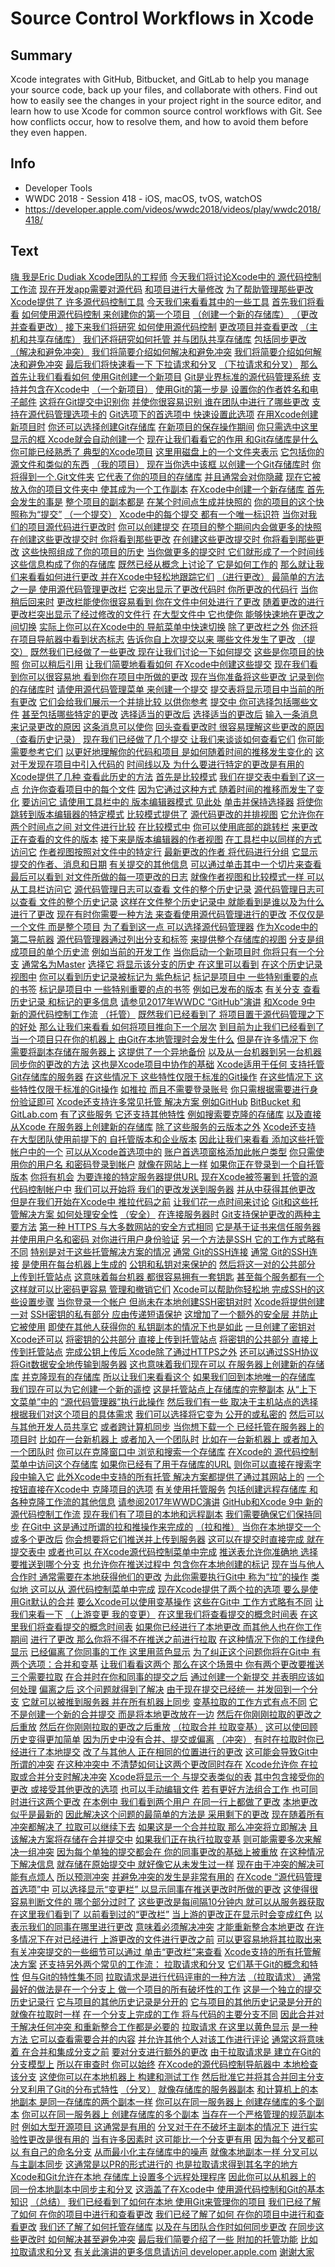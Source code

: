 # Source Control Workflows in Xcode

## Summary
Xcode integrates with GitHub, Bitbucket, and GitLab to help you manage your source code, back up your files, and collaborate with others. Find out how to easily see the changes in your project right in the source editor, and learn how to use Xcode for common source control workflows with Git. See how conflicts occur, how to resolve them, and how to avoid them before they even happen.

## Info
* Developer Tools
* WWDC 2018 - Session 418 - iOS, macOS, tvOS, watchOS
* https://developer.apple.com/videos/wwdc2018/videos/play/wwdc2018/418/

## Text
 [嗨 我是Eric Dudiak
Xcode团队的工程师](https://developer.apple.com/videos/wwdc2018/videos/play/wwdc2018/418/?time=17) [今天我们将讨论Xcode中的
源代码控制工作流](https://developer.apple.com/videos/wwdc2018/videos/play/wwdc2018/418/?time=21) [现在开发app需要对源代码](https://developer.apple.com/videos/wwdc2018/videos/play/wwdc2018/418/?time=25) [和项目进行大量修改](https://developer.apple.com/videos/wwdc2018/videos/play/wwdc2018/418/?time=28) [为了帮助管理那些更改](https://developer.apple.com/videos/wwdc2018/videos/play/wwdc2018/418/?time=30) [Xcode提供了
许多源代码控制工具](https://developer.apple.com/videos/wwdc2018/videos/play/wwdc2018/418/?time=31) [今天我们来看看其中的一些工具](https://developer.apple.com/videos/wwdc2018/videos/play/wwdc2018/418/?time=36) [首先我们将看看](https://developer.apple.com/videos/wwdc2018/videos/play/wwdc2018/418/?time=38) [如何使用源代码控制
来创建你的第一个项目](https://developer.apple.com/videos/wwdc2018/videos/play/wwdc2018/418/?time=40) [（创建一个新的存储库）](https://developer.apple.com/videos/wwdc2018/videos/play/wwdc2018/418/?time=43) [（更改并查看更改）](https://developer.apple.com/videos/wwdc2018/videos/play/wwdc2018/418/?time=44) [接下来我们将研究
如何使用源代码控制](https://developer.apple.com/videos/wwdc2018/videos/play/wwdc2018/418/?time=45) [更改项目并查看更改](https://developer.apple.com/videos/wwdc2018/videos/play/wwdc2018/418/?time=48) [（主机和共享存储库）](https://developer.apple.com/videos/wwdc2018/videos/play/wwdc2018/418/?time=50) [我们还将研究如何托管
并与团队共享存储库](https://developer.apple.com/videos/wwdc2018/videos/play/wwdc2018/418/?time=51) [包括同步更改](https://developer.apple.com/videos/wwdc2018/videos/play/wwdc2018/418/?time=54) [（解决和避免冲突）](https://developer.apple.com/videos/wwdc2018/videos/play/wwdc2018/418/?time=58) [我们将简要介绍如何解决和避免冲突](https://developer.apple.com/videos/wwdc2018/videos/play/wwdc2018/418/?time=59) [我们将简要介绍如何解决和避免冲突](https://developer.apple.com/videos/wwdc2018/videos/play/wwdc2018/418/?time=59) [最后我们将快速看一下
下拉请求和分叉](https://developer.apple.com/videos/wwdc2018/videos/play/wwdc2018/418/?time=63) [（下拉请求和分叉）](https://developer.apple.com/videos/wwdc2018/videos/play/wwdc2018/418/?time=66) [那么首先让我们看看如何
使用Git创建一个新项目](https://developer.apple.com/videos/wwdc2018/videos/play/wwdc2018/418/?time=69) [Git是业界标准的源代码管理系统](https://developer.apple.com/videos/wwdc2018/videos/play/wwdc2018/418/?time=72) [支持并包含在Xcode中](https://developer.apple.com/videos/wwdc2018/videos/play/wwdc2018/418/?time=74) [（一个新项目）](https://developer.apple.com/videos/wwdc2018/videos/play/wwdc2018/418/?time=76) [使用Git的第一步是
设置你的作者姓名和电子邮件](https://developer.apple.com/videos/wwdc2018/videos/play/wwdc2018/418/?time=79) [这将在Git提交中识别你](https://developer.apple.com/videos/wwdc2018/videos/play/wwdc2018/418/?time=83) [并使你很容易识别
谁在团队中进行了哪些更改](https://developer.apple.com/videos/wwdc2018/videos/play/wwdc2018/418/?time=85) [支持在源代码管理选项卡的](https://developer.apple.com/videos/wwdc2018/videos/play/wwdc2018/418/?time=90) [Git选项下的首选项中
快速设置此选项](https://developer.apple.com/videos/wwdc2018/videos/play/wwdc2018/418/?time=94) [在用Xcode创建新项目时](https://developer.apple.com/videos/wwdc2018/videos/play/wwdc2018/418/?time=101) [你还可以选择创建Git存储库](https://developer.apple.com/videos/wwdc2018/videos/play/wwdc2018/418/?time=103) [在新项目的保存操作期间](https://developer.apple.com/videos/wwdc2018/videos/play/wwdc2018/418/?time=107) [你只需选中这里显示的框
Xcode就会自动创建一个](https://developer.apple.com/videos/wwdc2018/videos/play/wwdc2018/418/?time=110) [现在让我们看看它的作用
和Git存储库是什么](https://developer.apple.com/videos/wwdc2018/videos/play/wwdc2018/418/?time=115) [你可能已经熟悉了
典型的Xcode项目](https://developer.apple.com/videos/wwdc2018/videos/play/wwdc2018/418/?time=120) [这里用磁盘上的一个文件夹表示](https://developer.apple.com/videos/wwdc2018/videos/play/wwdc2018/418/?time=123) [它包括你的源文件和类似的东西](https://developer.apple.com/videos/wwdc2018/videos/play/wwdc2018/418/?time=126) [（我的项目）](https://developer.apple.com/videos/wwdc2018/videos/play/wwdc2018/418/?time=129) [现在当你选中该框
以创建一个Git存储库时](https://developer.apple.com/videos/wwdc2018/videos/play/wwdc2018/418/?time=130) [你将得到一个.Git文件夹](https://developer.apple.com/videos/wwdc2018/videos/play/wwdc2018/418/?time=134) [它代表了你的项目的存储库](https://developer.apple.com/videos/wwdc2018/videos/play/wwdc2018/418/?time=137) [并且通常会对你隐藏](https://developer.apple.com/videos/wwdc2018/videos/play/wwdc2018/418/?time=139) [现在它被放入你的项目文件夹中
使其成为一个工作副本](https://developer.apple.com/videos/wwdc2018/videos/play/wwdc2018/418/?time=143) [在Xcode中创建一个新存储库
首先会发生的事是](https://developer.apple.com/videos/wwdc2018/videos/play/wwdc2018/418/?time=150) [整个项目的副本都是](https://developer.apple.com/videos/wwdc2018/videos/play/wwdc2018/418/?time=154) [在某个时间点生成并快照的](https://developer.apple.com/videos/wwdc2018/videos/play/wwdc2018/418/?time=156) [你的项目的这个快照称为“提交”](https://developer.apple.com/videos/wwdc2018/videos/play/wwdc2018/418/?time=160) [（一个提交）](https://developer.apple.com/videos/wwdc2018/videos/play/wwdc2018/418/?time=164) [Xcode中的每个提交
都有一个唯一标识符](https://developer.apple.com/videos/wwdc2018/videos/play/wwdc2018/418/?time=167) [当你对我们的项目源代码进行更改时](https://developer.apple.com/videos/wwdc2018/videos/play/wwdc2018/418/?time=171) [你可以创建提交](https://developer.apple.com/videos/wwdc2018/videos/play/wwdc2018/418/?time=173) [在项目的整个期间内会做更多的快照](https://developer.apple.com/videos/wwdc2018/videos/play/wwdc2018/418/?time=174) [在创建这些更改提交时
你将看到那些更改](https://developer.apple.com/videos/wwdc2018/videos/play/wwdc2018/418/?time=178) [在创建这些更改提交时
你将看到那些更改](https://developer.apple.com/videos/wwdc2018/videos/play/wwdc2018/418/?time=178) [这些快照组成了你的项目的历史](https://developer.apple.com/videos/wwdc2018/videos/play/wwdc2018/418/?time=184) [当你做更多的提交时
它们就形成了一个时间线](https://developer.apple.com/videos/wwdc2018/videos/play/wwdc2018/418/?time=188) [这些信息构成了你的存储库](https://developer.apple.com/videos/wwdc2018/videos/play/wwdc2018/418/?time=194) [既然已经从概念上讨论了
它是如何工作的](https://developer.apple.com/videos/wwdc2018/videos/play/wwdc2018/418/?time=199) [那么就让我们来看看如何进行更改
并在Xcode中轻松地跟踪它们](https://developer.apple.com/videos/wwdc2018/videos/play/wwdc2018/418/?time=202) [（进行更改）](https://developer.apple.com/videos/wwdc2018/videos/play/wwdc2018/418/?time=207) [最简单的方法之一是
使用源代码管理更改栏](https://developer.apple.com/videos/wwdc2018/videos/play/wwdc2018/418/?time=209) [它突出显示了更改代码时
你所更改的代码行](https://developer.apple.com/videos/wwdc2018/videos/play/wwdc2018/418/?time=213) [当你稍后回来时](https://developer.apple.com/videos/wwdc2018/videos/play/wwdc2018/418/?time=218) [更改栏能使你很容易看到
你在文件中何处进行了更改](https://developer.apple.com/videos/wwdc2018/videos/play/wwdc2018/418/?time=220) [随着更改的进行
更改栏突出显示了经过修改的文件行](https://developer.apple.com/videos/wwdc2018/videos/play/wwdc2018/418/?time=224) [在大型文件中 它也使你
能够快速地在更改之间切换](https://developer.apple.com/videos/wwdc2018/videos/play/wwdc2018/418/?time=231) [实际上你可以在Xcode中的
导航菜单中快速切换](https://developer.apple.com/videos/wwdc2018/videos/play/wwdc2018/418/?time=235) [除了更改栏之外](https://developer.apple.com/videos/wwdc2018/videos/play/wwdc2018/418/?time=241) [你还将在项目导航器中看到状态标志](https://developer.apple.com/videos/wwdc2018/videos/play/wwdc2018/418/?time=243) [告诉你自上次提交以来
哪些文件发生了更改](https://developer.apple.com/videos/wwdc2018/videos/play/wwdc2018/418/?time=246) [（提交）](https://developer.apple.com/videos/wwdc2018/videos/play/wwdc2018/418/?time=250) [既然我们已经做了一些更改
现在让我们讨论一下如何提交](https://developer.apple.com/videos/wwdc2018/videos/play/wwdc2018/418/?time=252) [这些是你项目的快照](https://developer.apple.com/videos/wwdc2018/videos/play/wwdc2018/418/?time=255) [你可以稍后引用](https://developer.apple.com/videos/wwdc2018/videos/play/wwdc2018/418/?time=257) [让我们简要地看看如何
在Xcode中创建这些提交](https://developer.apple.com/videos/wwdc2018/videos/play/wwdc2018/418/?time=261) [现在我们看到你可以很容易地
看到你在项目中所做的更改](https://developer.apple.com/videos/wwdc2018/videos/play/wwdc2018/418/?time=267) [现在当你准备将这些更改
记录到你的存储库时](https://developer.apple.com/videos/wwdc2018/videos/play/wwdc2018/418/?time=271) [请使用源代码管理菜单
来创建一个提交](https://developer.apple.com/videos/wwdc2018/videos/play/wwdc2018/418/?time=275) [提交表将显示项目中当前的所有更改](https://developer.apple.com/videos/wwdc2018/videos/play/wwdc2018/418/?time=284) [它们会给我们展示一个并排比较
以供你参考](https://developer.apple.com/videos/wwdc2018/videos/play/wwdc2018/418/?time=288) [提交中
你可选择包括哪些文件](https://developer.apple.com/videos/wwdc2018/videos/play/wwdc2018/418/?time=291) [甚至包括哪些特定的更改](https://developer.apple.com/videos/wwdc2018/videos/play/wwdc2018/418/?time=293) [选择适当的更改后](https://developer.apple.com/videos/wwdc2018/videos/play/wwdc2018/418/?time=298) [选择适当的更改后](https://developer.apple.com/videos/wwdc2018/videos/play/wwdc2018/418/?time=298) [输入一条消息来记录更改的原因](https://developer.apple.com/videos/wwdc2018/videos/play/wwdc2018/418/?time=301) [这条消息可以使你](https://developer.apple.com/videos/wwdc2018/videos/play/wwdc2018/418/?time=304) [回头查看更改时
很容易理解这些更改的原因](https://developer.apple.com/videos/wwdc2018/videos/play/wwdc2018/418/?time=308) [（查看历史记录）](https://developer.apple.com/videos/wwdc2018/videos/play/wwdc2018/418/?time=310) [现在我们已经做了几个提交
让我们来谈谈如何查看它们](https://developer.apple.com/videos/wwdc2018/videos/play/wwdc2018/418/?time=312) [你可能需要参考它们](https://developer.apple.com/videos/wwdc2018/videos/play/wwdc2018/418/?time=316) [以更好地理解你的代码和项目
是如何随着时间的推移发生变化的](https://developer.apple.com/videos/wwdc2018/videos/play/wwdc2018/418/?time=318) [这对于发现在项目中引入代码的](https://developer.apple.com/videos/wwdc2018/videos/play/wwdc2018/418/?time=323) [时间线以及
为什么要进行特定的更改是有用的](https://developer.apple.com/videos/wwdc2018/videos/play/wwdc2018/418/?time=325) [Xcode提供了几种
查看此历史的方法](https://developer.apple.com/videos/wwdc2018/videos/play/wwdc2018/418/?time=330) [首先是比较模式](https://developer.apple.com/videos/wwdc2018/videos/play/wwdc2018/418/?time=335) [我们在提交表中看到了这一点](https://developer.apple.com/videos/wwdc2018/videos/play/wwdc2018/418/?time=336) [允许你查看项目中的每个文件](https://developer.apple.com/videos/wwdc2018/videos/play/wwdc2018/418/?time=339) [因为它通过这种方式
随着时间的推移而发生了变化](https://developer.apple.com/videos/wwdc2018/videos/play/wwdc2018/418/?time=342) [要访问它 请使用工具栏中的
版本编辑器模式 见此处](https://developer.apple.com/videos/wwdc2018/videos/play/wwdc2018/418/?time=345) [单击并保持选择器](https://developer.apple.com/videos/wwdc2018/videos/play/wwdc2018/418/?time=352) [将使你跳转到版本编辑器的特定模式](https://developer.apple.com/videos/wwdc2018/videos/play/wwdc2018/418/?time=354) [比较模式提供了](https://developer.apple.com/videos/wwdc2018/videos/play/wwdc2018/418/?time=361) [源代码更改的并排视图](https://developer.apple.com/videos/wwdc2018/videos/play/wwdc2018/418/?time=364) [它允许你在两个时间点之间
对文件进行比较](https://developer.apple.com/videos/wwdc2018/videos/play/wwdc2018/418/?time=366) [在比较模式中](https://developer.apple.com/videos/wwdc2018/videos/play/wwdc2018/418/?time=370) [你可以使用底部的跳转栏](https://developer.apple.com/videos/wwdc2018/videos/play/wwdc2018/418/?time=372) [来更改正在查看的文件的版本](https://developer.apple.com/videos/wwdc2018/videos/play/wwdc2018/418/?time=375) [接下来是版本编辑器的作者视图](https://developer.apple.com/videos/wwdc2018/videos/play/wwdc2018/418/?time=379) [在工具栏中以同样的方式访问它](https://developer.apple.com/videos/wwdc2018/videos/play/wwdc2018/418/?time=383) [作者视图按照对文件中的特定行](https://developer.apple.com/videos/wwdc2018/videos/play/wwdc2018/418/?time=389) [最新更改的作者
将代码进行分组](https://developer.apple.com/videos/wwdc2018/videos/play/wwdc2018/418/?time=394) [它显示提交的作者、消息和日期](https://developer.apple.com/videos/wwdc2018/videos/play/wwdc2018/418/?time=397) [有关提交的其他信息](https://developer.apple.com/videos/wwdc2018/videos/play/wwdc2018/418/?time=402) [可以通过单击其中一个切片来查看](https://developer.apple.com/videos/wwdc2018/videos/play/wwdc2018/418/?time=404) [最后可以看到
对文件所做的每一项更改的日志](https://developer.apple.com/videos/wwdc2018/videos/play/wwdc2018/418/?time=408) [就像作者视图和比较模式一样
可以从工具栏访问它](https://developer.apple.com/videos/wwdc2018/videos/play/wwdc2018/418/?time=412) [源代码管理日志可以查看
文件的整个历史记录](https://developer.apple.com/videos/wwdc2018/videos/play/wwdc2018/418/?time=419) [源代码管理日志可以查看
文件的整个历史记录](https://developer.apple.com/videos/wwdc2018/videos/play/wwdc2018/418/?time=419) [这样在文件整个历史记录中
就能看到是谁以及为什么进行了更改](https://developer.apple.com/videos/wwdc2018/videos/play/wwdc2018/418/?time=423) [现在有时你需要一种方法
来查看使用源代码管理进行的更改](https://developer.apple.com/videos/wwdc2018/videos/play/wwdc2018/418/?time=429) [不仅仅是一个文件 而是整个项目](https://developer.apple.com/videos/wwdc2018/videos/play/wwdc2018/418/?time=433) [为了看到这一点
可以选择源代码管理器](https://developer.apple.com/videos/wwdc2018/videos/play/wwdc2018/418/?time=437) [作为Xcode中的第二导航器](https://developer.apple.com/videos/wwdc2018/videos/play/wwdc2018/418/?time=441) [源代码管理器通过列出分支和标签](https://developer.apple.com/videos/wwdc2018/videos/play/wwdc2018/418/?time=447) [来提供整个存储库的视图](https://developer.apple.com/videos/wwdc2018/videos/play/wwdc2018/418/?time=451) [分支是组成项目的单个历史流](https://developer.apple.com/videos/wwdc2018/videos/play/wwdc2018/418/?time=454) [例如当前的开发工作](https://developer.apple.com/videos/wwdc2018/videos/play/wwdc2018/418/?time=456) [当你启动一个新项目时
你将只有一个分支](https://developer.apple.com/videos/wwdc2018/videos/play/wwdc2018/418/?time=460) [通常名为Master](https://developer.apple.com/videos/wwdc2018/videos/play/wwdc2018/418/?time=463) [选择它 将显示该分支的历史
在这里可以看到](https://developer.apple.com/videos/wwdc2018/videos/play/wwdc2018/418/?time=466) [在这个历史记录视图中](https://developer.apple.com/videos/wwdc2018/videos/play/wwdc2018/418/?time=471) [你可以看到历史记录被标记为
紫色标记](https://developer.apple.com/videos/wwdc2018/videos/play/wwdc2018/418/?time=473) [标记是项目中
一些特别重要的点的书签](https://developer.apple.com/videos/wwdc2018/videos/play/wwdc2018/418/?time=477) [标记是项目中
一些特别重要的点的书签](https://developer.apple.com/videos/wwdc2018/videos/play/wwdc2018/418/?time=477) [例如已发布的版本](https://developer.apple.com/videos/wwdc2018/videos/play/wwdc2018/418/?time=480) [有关分支 查看历史记录
和标记的更多信息](https://developer.apple.com/videos/wwdc2018/videos/play/wwdc2018/418/?time=484) [请参见2017年WWDC
“GitHub”演讲](https://developer.apple.com/videos/wwdc2018/videos/play/wwdc2018/418/?time=489) [和Xcode 9中
新的源代码控制工作流](https://developer.apple.com/videos/wwdc2018/videos/play/wwdc2018/418/?time=493) [（托管）](https://developer.apple.com/videos/wwdc2018/videos/play/wwdc2018/418/?time=501) [既然我们已经看到了
将项目置于源代码管理之下的好处](https://developer.apple.com/videos/wwdc2018/videos/play/wwdc2018/418/?time=502) [那么让我们来看看
如何将项目推向下一个层次](https://developer.apple.com/videos/wwdc2018/videos/play/wwdc2018/418/?time=505) [到目前为止我们已经看到了](https://developer.apple.com/videos/wwdc2018/videos/play/wwdc2018/418/?time=509) [当一个项目只在你的机器上
由Git在本地管理时会发生什么](https://developer.apple.com/videos/wwdc2018/videos/play/wwdc2018/418/?time=511) [但是在许多情况下
你需要将副本存储在服务器上](https://developer.apple.com/videos/wwdc2018/videos/play/wwdc2018/418/?time=515) [这提供了一个异地备份](https://developer.apple.com/videos/wwdc2018/videos/play/wwdc2018/418/?time=519) [以及从一台机器到另一台机器
同步你的更改的方法](https://developer.apple.com/videos/wwdc2018/videos/play/wwdc2018/418/?time=521) [这也是Xcode项目中协作的基础](https://developer.apple.com/videos/wwdc2018/videos/play/wwdc2018/418/?time=526) [Xcode适用于任何
支持托管Git存储库的服务器](https://developer.apple.com/videos/wwdc2018/videos/play/wwdc2018/418/?time=534) [在这些情况下
这些特性仅限于标准的Git操作](https://developer.apple.com/videos/wwdc2018/videos/play/wwdc2018/418/?time=538) [在这些情况下
这些特性仅限于标准的Git操作](https://developer.apple.com/videos/wwdc2018/videos/play/wwdc2018/418/?time=538) [如推拉
而且不需要登录账号](https://developer.apple.com/videos/wwdc2018/videos/play/wwdc2018/418/?time=542) [你只需根据需要进行身份验证即可](https://developer.apple.com/videos/wwdc2018/videos/play/wwdc2018/418/?time=547) [Xcode还支持许多常见托管
解决方案 例如GitHub](https://developer.apple.com/videos/wwdc2018/videos/play/wwdc2018/418/?time=551) [BitBucket
和GitLab.com](https://developer.apple.com/videos/wwdc2018/videos/play/wwdc2018/418/?time=556) [有了这些服务
它还支持其他特性](https://developer.apple.com/videos/wwdc2018/videos/play/wwdc2018/418/?time=559) [例如搜索要克隆的存储库](https://developer.apple.com/videos/wwdc2018/videos/play/wwdc2018/418/?time=563) [以及直接从Xcode
在服务器上创建新的存储库](https://developer.apple.com/videos/wwdc2018/videos/play/wwdc2018/418/?time=565) [除了这些服务的云版本之外](https://developer.apple.com/videos/wwdc2018/videos/play/wwdc2018/418/?time=570) [Xcode还支持](https://developer.apple.com/videos/wwdc2018/videos/play/wwdc2018/418/?time=573) [在大型团队使用前提下的
自托管版本和企业版本](https://developer.apple.com/videos/wwdc2018/videos/play/wwdc2018/418/?time=575) [因此让我们来看看
添加这些托管帐户中的一个](https://developer.apple.com/videos/wwdc2018/videos/play/wwdc2018/418/?time=582) [可以从Xcode首选项中的](https://developer.apple.com/videos/wwdc2018/videos/play/wwdc2018/418/?time=586) [账户首选项窗格添加此帐户类型](https://developer.apple.com/videos/wwdc2018/videos/play/wwdc2018/418/?time=587) [你只需使用你的用户名
和密码登录到帐户](https://developer.apple.com/videos/wwdc2018/videos/play/wwdc2018/418/?time=594) [就像在网站上一样](https://developer.apple.com/videos/wwdc2018/videos/play/wwdc2018/418/?time=598) [如果你正在登录到一个自托管版本](https://developer.apple.com/videos/wwdc2018/videos/play/wwdc2018/418/?time=600) [你将有机会](https://developer.apple.com/videos/wwdc2018/videos/play/wwdc2018/418/?time=603) [为要连接的特定服务器提供URL](https://developer.apple.com/videos/wwdc2018/videos/play/wwdc2018/418/?time=606) [现在Xcode被签署到
托管的源代码控制帐户中](https://developer.apple.com/videos/wwdc2018/videos/play/wwdc2018/418/?time=609) [我们可以开始将
我们的更改发送到服务器](https://developer.apple.com/videos/wwdc2018/videos/play/wwdc2018/418/?time=613) [并从中获得其他更改](https://developer.apple.com/videos/wwdc2018/videos/play/wwdc2018/418/?time=616) [但是在我们开始在Xcode中
推拉代码之前](https://developer.apple.com/videos/wwdc2018/videos/play/wwdc2018/418/?time=619) [让我们花一点时间来讨论](https://developer.apple.com/videos/wwdc2018/videos/play/wwdc2018/418/?time=622) [Git和这些托管解决方案
如何处理安全性](https://developer.apple.com/videos/wwdc2018/videos/play/wwdc2018/418/?time=624) [（安全）](https://developer.apple.com/videos/wwdc2018/videos/play/wwdc2018/418/?time=628) [在连接服务器时](https://developer.apple.com/videos/wwdc2018/videos/play/wwdc2018/418/?time=632) [Git支持保护更改的两种主要方法](https://developer.apple.com/videos/wwdc2018/videos/play/wwdc2018/418/?time=634) [第一种 HTTPS
与大多数网站的安全方式相同](https://developer.apple.com/videos/wwdc2018/videos/play/wwdc2018/418/?time=636) [它是基于证书来信任服务器](https://developer.apple.com/videos/wwdc2018/videos/play/wwdc2018/418/?time=643) [并使用用户名和密码
对你进行用户身份验证](https://developer.apple.com/videos/wwdc2018/videos/play/wwdc2018/418/?time=645) [另一个方法是SSH
它的工作方式略有不同](https://developer.apple.com/videos/wwdc2018/videos/play/wwdc2018/418/?time=650) [特别是对于这些托管解决方案的情况](https://developer.apple.com/videos/wwdc2018/videos/play/wwdc2018/418/?time=654) [通常 Git的SSH连接](https://developer.apple.com/videos/wwdc2018/videos/play/wwdc2018/418/?time=658) [通常 Git的SSH连接](https://developer.apple.com/videos/wwdc2018/videos/play/wwdc2018/418/?time=658) [是使用在每台机器上生成的](https://developer.apple.com/videos/wwdc2018/videos/play/wwdc2018/418/?time=662) [公钥和私钥对来保护的](https://developer.apple.com/videos/wwdc2018/videos/play/wwdc2018/418/?time=665) [然后将这一对的公共部分
上传到托管站点](https://developer.apple.com/videos/wwdc2018/videos/play/wwdc2018/418/?time=668) [这意味着每台机器
都很容易拥有一套钥匙](https://developer.apple.com/videos/wwdc2018/videos/play/wwdc2018/418/?time=673) [甚至每个服务都有一个](https://developer.apple.com/videos/wwdc2018/videos/play/wwdc2018/418/?time=676) [这样就可以比密码更容易
管理和撤销它们](https://developer.apple.com/videos/wwdc2018/videos/play/wwdc2018/418/?time=679) [Xcode可以帮助你轻松地
完成SSH的这些设置步骤](https://developer.apple.com/videos/wwdc2018/videos/play/wwdc2018/418/?time=685) [当你登录一个帐户
但尚未在本地创建SSH密钥对时](https://developer.apple.com/videos/wwdc2018/videos/play/wwdc2018/418/?time=690) [Xcode将提供创建一对](https://developer.apple.com/videos/wwdc2018/videos/play/wwdc2018/418/?time=694) [SSH密钥的私有部分
应由传递短语保护](https://developer.apple.com/videos/wwdc2018/videos/play/wwdc2018/418/?time=698) [这增加了一个额外的安全层
并防止它被使用](https://developer.apple.com/videos/wwdc2018/videos/play/wwdc2018/418/?time=703) [即使在其他人获得你的
私钥副本的情况下也是如此](https://developer.apple.com/videos/wwdc2018/videos/play/wwdc2018/418/?time=708) [一旦创建了密钥对
Xcode还可以](https://developer.apple.com/videos/wwdc2018/videos/play/wwdc2018/418/?time=714) [将密钥的公共部分
直接上传到托管站点](https://developer.apple.com/videos/wwdc2018/videos/play/wwdc2018/418/?time=718) [将密钥的公共部分
直接上传到托管站点](https://developer.apple.com/videos/wwdc2018/videos/play/wwdc2018/418/?time=718) [完成公钥上传后
Xcode除了通过HTTPS之外](https://developer.apple.com/videos/wwdc2018/videos/play/wwdc2018/418/?time=723) [还可以通过SSH协议
将Git数据安全地传输到服务器](https://developer.apple.com/videos/wwdc2018/videos/play/wwdc2018/418/?time=728) [这也意味着我们现在可以
在服务器上创建新的存储库](https://developer.apple.com/videos/wwdc2018/videos/play/wwdc2018/418/?time=733) [并克隆现有的存储库](https://developer.apple.com/videos/wwdc2018/videos/play/wwdc2018/418/?time=736) [所以让我们来看看这个](https://developer.apple.com/videos/wwdc2018/videos/play/wwdc2018/418/?time=738) [如果我们回到本地唯一的存储库](https://developer.apple.com/videos/wwdc2018/videos/play/wwdc2018/418/?time=741) [我们现在可以为它创建一个新的遥控](https://developer.apple.com/videos/wwdc2018/videos/play/wwdc2018/418/?time=744) [这是托管站点上存储库的完整副本](https://developer.apple.com/videos/wwdc2018/videos/play/wwdc2018/418/?time=747) [从“上下文菜单”中的](https://developer.apple.com/videos/wwdc2018/videos/play/wwdc2018/418/?time=752) [“源代码管理器”执行此操作](https://developer.apple.com/videos/wwdc2018/videos/play/wwdc2018/418/?time=755) [然后我们有一些
取决于主机站点的选择](https://developer.apple.com/videos/wwdc2018/videos/play/wwdc2018/418/?time=761) [根据我们对这个项目的具体需求](https://developer.apple.com/videos/wwdc2018/videos/play/wwdc2018/418/?time=764) [我们可以选择将它变为
公开的或私密的](https://developer.apple.com/videos/wwdc2018/videos/play/wwdc2018/418/?time=767) [然后可以与其他开发人员共享它](https://developer.apple.com/videos/wwdc2018/videos/play/wwdc2018/418/?time=771) [或者跨计算机同步](https://developer.apple.com/videos/wwdc2018/videos/play/wwdc2018/418/?time=773) [当你想下载一个
已经托管在服务器上的项目时](https://developer.apple.com/videos/wwdc2018/videos/play/wwdc2018/418/?time=775) [比如在一台新机器上
或者加入一个团队时](https://developer.apple.com/videos/wwdc2018/videos/play/wwdc2018/418/?time=779) [比如在一台新机器上
或者加入一个团队时](https://developer.apple.com/videos/wwdc2018/videos/play/wwdc2018/418/?time=779) [你可以在克隆窗口中
浏览和搜索一个存储库](https://developer.apple.com/videos/wwdc2018/videos/play/wwdc2018/418/?time=782) [在Xcode的
源代码控制菜单中访问这个存储库](https://developer.apple.com/videos/wwdc2018/videos/play/wwdc2018/418/?time=786) [如果你已经有了用于存储库的URL](https://developer.apple.com/videos/wwdc2018/videos/play/wwdc2018/418/?time=793) [则你可以直接在搜索字段中输入它](https://developer.apple.com/videos/wwdc2018/videos/play/wwdc2018/418/?time=795) [此外Xcode中支持的所有托管
解决方案都提供了通过其网站上的](https://developer.apple.com/videos/wwdc2018/videos/play/wwdc2018/418/?time=798) [一个按钮直接在Xcode中
克隆项目的选项](https://developer.apple.com/videos/wwdc2018/videos/play/wwdc2018/418/?time=802) [有关使用托管服务](https://developer.apple.com/videos/wwdc2018/videos/play/wwdc2018/418/?time=807) [包括创建远程存储库
和各种克隆工作流的其他信息](https://developer.apple.com/videos/wwdc2018/videos/play/wwdc2018/418/?time=810) [请参阅2017年WWDC演讲](https://developer.apple.com/videos/wwdc2018/videos/play/wwdc2018/418/?time=815) [GitHub和Xcode 9中
新的源代码控制工作流](https://developer.apple.com/videos/wwdc2018/videos/play/wwdc2018/418/?time=819) [现在我们有了项目的本地和远程副本](https://developer.apple.com/videos/wwdc2018/videos/play/wwdc2018/418/?time=825) [我们需要确保它们保持同步](https://developer.apple.com/videos/wwdc2018/videos/play/wwdc2018/418/?time=829) [在Git中
这是通过所谓的拉和推操作来完成的](https://developer.apple.com/videos/wwdc2018/videos/play/wwdc2018/418/?time=832) [（拉和推）](https://developer.apple.com/videos/wwdc2018/videos/play/wwdc2018/418/?time=838) [当你在本地提交一个或多个更改后](https://developer.apple.com/videos/wwdc2018/videos/play/wwdc2018/418/?time=840) [你会想要将它们推送并上传到服务器](https://developer.apple.com/videos/wwdc2018/videos/play/wwdc2018/418/?time=843) [这可以在提交时直接完成
就在提交表中](https://developer.apple.com/videos/wwdc2018/videos/play/wwdc2018/418/?time=846) [或者也可以
在Xcode源代码控制菜单中完成](https://developer.apple.com/videos/wwdc2018/videos/play/wwdc2018/418/?time=850) [推送表允许你准确地
选择要推送到哪个分支](https://developer.apple.com/videos/wwdc2018/videos/play/wwdc2018/418/?time=857) [也允许你在推送过程中
包含你在本地创建的标记](https://developer.apple.com/videos/wwdc2018/videos/play/wwdc2018/418/?time=861) [现在当与他人合作时
通常需要在本地获得他们的更改](https://developer.apple.com/videos/wwdc2018/videos/play/wwdc2018/418/?time=869) [为此你需要执行Git中
称为“拉”的操作](https://developer.apple.com/videos/wwdc2018/videos/play/wwdc2018/418/?time=874) [类似地 这可以从
源代码控制菜单中完成](https://developer.apple.com/videos/wwdc2018/videos/play/wwdc2018/418/?time=878) [现在Xcode提供了两个拉的选项
要么是使用Git默认的合并](https://developer.apple.com/videos/wwdc2018/videos/play/wwdc2018/418/?time=884) [要么Xcode可以使用变基操作](https://developer.apple.com/videos/wwdc2018/videos/play/wwdc2018/418/?time=890) [这些在Git中
工作方式略有不同](https://developer.apple.com/videos/wwdc2018/videos/play/wwdc2018/418/?time=893) [让我们来看一下](https://developer.apple.com/videos/wwdc2018/videos/play/wwdc2018/418/?time=895) [（上游变更 我的变更）](https://developer.apple.com/videos/wwdc2018/videos/play/wwdc2018/418/?time=898) [在这里我们将查看提交的概念时间表](https://developer.apple.com/videos/wwdc2018/videos/play/wwdc2018/418/?time=899) [在这里我们将查看提交的概念时间表](https://developer.apple.com/videos/wwdc2018/videos/play/wwdc2018/418/?time=899) [如果你已经进行了本地更改
而其他人也在你工作期间](https://developer.apple.com/videos/wwdc2018/videos/play/wwdc2018/418/?time=902) [进行了更改
那么你将不得不在推送之前进行拉取](https://developer.apple.com/videos/wwdc2018/videos/play/wwdc2018/418/?time=905) [在这种情况下你的工作绿色显示](https://developer.apple.com/videos/wwdc2018/videos/play/wwdc2018/418/?time=910) [已经偏离了你同事的工作
这里用蓝色显示](https://developer.apple.com/videos/wwdc2018/videos/play/wwdc2018/418/?time=913) [为了纠正这个问题你将在Git中
有两个选项：合并和变基](https://developer.apple.com/videos/wwdc2018/videos/play/wwdc2018/418/?time=920) [让我们看看这两个](https://developer.apple.com/videos/wwdc2018/videos/play/wwdc2018/418/?time=925) [那么在这个场景中
你有两个更改要推送](https://developer.apple.com/videos/wwdc2018/videos/play/wwdc2018/418/?time=928) [三个需要拉取](https://developer.apple.com/videos/wwdc2018/videos/play/wwdc2018/418/?time=930) [在合并时在你和同事的提交之后](https://developer.apple.com/videos/wwdc2018/videos/play/wwdc2018/418/?time=932) [通过创建一个新提交
并表明应该如何处理](https://developer.apple.com/videos/wwdc2018/videos/play/wwdc2018/418/?time=936) [偏离之后 这个问题就得到了解决](https://developer.apple.com/videos/wwdc2018/videos/play/wwdc2018/418/?time=939) [由于现在提交已经统一
并发回到一个分支](https://developer.apple.com/videos/wwdc2018/videos/play/wwdc2018/418/?time=942) [它就可以被推到服务器
并在所有机器上同步](https://developer.apple.com/videos/wwdc2018/videos/play/wwdc2018/418/?time=946) [变基拉取的工作方式有点不同](https://developer.apple.com/videos/wwdc2018/videos/play/wwdc2018/418/?time=951) [它不是创建一个新的合并提交
而是将本地更改放在一边](https://developer.apple.com/videos/wwdc2018/videos/play/wwdc2018/418/?time=953) [然后在你刚刚拉取的更改之后重放](https://developer.apple.com/videos/wwdc2018/videos/play/wwdc2018/418/?time=956) [然后在你刚刚拉取的更改之后重放](https://developer.apple.com/videos/wwdc2018/videos/play/wwdc2018/418/?time=956) [（拉取合并 拉取变基）](https://developer.apple.com/videos/wwdc2018/videos/play/wwdc2018/418/?time=960) [这可以使回顾历史变得更加简单](https://developer.apple.com/videos/wwdc2018/videos/play/wwdc2018/418/?time=961) [因为历史中没有合并、提交或偏离](https://developer.apple.com/videos/wwdc2018/videos/play/wwdc2018/418/?time=965) [（冲突）](https://developer.apple.com/videos/wwdc2018/videos/play/wwdc2018/418/?time=970) [有时在拉取时你已经进行了本地提交](https://developer.apple.com/videos/wwdc2018/videos/play/wwdc2018/418/?time=971) [改了与其他人
正在相同的位置进行的更改](https://developer.apple.com/videos/wwdc2018/videos/play/wwdc2018/418/?time=974) [这可能会导致Git中所谓的冲突](https://developer.apple.com/videos/wwdc2018/videos/play/wwdc2018/418/?time=978) [在这种冲突中
不清楚如何让这两个更改同时存在](https://developer.apple.com/videos/wwdc2018/videos/play/wwdc2018/418/?time=981) [Xcode允许你
在拉取或合并分支时解决冲突](https://developer.apple.com/videos/wwdc2018/videos/play/wwdc2018/418/?time=988) [Xcode将显示一个
与提交表类似的表](https://developer.apple.com/videos/wwdc2018/videos/play/wwdc2018/418/?time=992) [其中包含接受你的更改
或接受其他更改的选项](https://developer.apple.com/videos/wwdc2018/videos/play/wwdc2018/418/?time=996) [也可以手动编辑文件](https://developer.apple.com/videos/wwdc2018/videos/play/wwdc2018/418/?time=1000) [若有更好方法组合工作
也可同时进行这两个更改](https://developer.apple.com/videos/wwdc2018/videos/play/wwdc2018/418/?time=1004) [在本例中 我们看到两个用户
在同一行上都做了更改](https://developer.apple.com/videos/wwdc2018/videos/play/wwdc2018/418/?time=1008) [本地更改似乎是最新的](https://developer.apple.com/videos/wwdc2018/videos/play/wwdc2018/418/?time=1013) [因此解决这个问题的最简单的方法是
采用剩下的更改](https://developer.apple.com/videos/wwdc2018/videos/play/wwdc2018/418/?time=1016) [现在随着所有冲突都解决了
拉取可以继续下去](https://developer.apple.com/videos/wwdc2018/videos/play/wwdc2018/418/?time=1021) [如果这是一个合并拉取
那么冲突将立即解决](https://developer.apple.com/videos/wwdc2018/videos/play/wwdc2018/418/?time=1025) [且该解决方案将存储在合并提交中](https://developer.apple.com/videos/wwdc2018/videos/play/wwdc2018/418/?time=1028) [如果我们正在执行拉取变基](https://developer.apple.com/videos/wwdc2018/videos/play/wwdc2018/418/?time=1032) [则可能需要多次来解决一组冲突](https://developer.apple.com/videos/wwdc2018/videos/play/wwdc2018/418/?time=1034) [因为每个单独的提交都会在
你的同事更改的基础上被重放](https://developer.apple.com/videos/wwdc2018/videos/play/wwdc2018/418/?time=1038) [在这种情况下解决信息](https://developer.apple.com/videos/wwdc2018/videos/play/wwdc2018/418/?time=1043) [就存储在原始提交中
就好像它从未发生过一样](https://developer.apple.com/videos/wwdc2018/videos/play/wwdc2018/418/?time=1046) [现在由于冲突的解决可能有点烦人](https://developer.apple.com/videos/wwdc2018/videos/play/wwdc2018/418/?time=1051) [所以预测冲突](https://developer.apple.com/videos/wwdc2018/videos/play/wwdc2018/418/?time=1054) [并避免冲突的发生是非常有用的](https://developer.apple.com/videos/wwdc2018/videos/play/wwdc2018/418/?time=1057) [在Xcode
“源代码管理首选项”中](https://developer.apple.com/videos/wwdc2018/videos/play/wwdc2018/418/?time=1060) [可以选择显示“变更栏”
以显示同事在推送更改时所做的更改](https://developer.apple.com/videos/wwdc2018/videos/play/wwdc2018/418/?time=1064) [这使得很容易判断文件的
哪个部分过时了](https://developer.apple.com/videos/wwdc2018/videos/play/wwdc2018/418/?time=1070) [这些更改是每间隔10分钟内
就可以从服务器获取](https://developer.apple.com/videos/wwdc2018/videos/play/wwdc2018/418/?time=1074) [在这里我们看到了
以前看到过的“更改栏”](https://developer.apple.com/videos/wwdc2018/videos/play/wwdc2018/418/?time=1080) [当上游的更改正在显示时会变成红色](https://developer.apple.com/videos/wwdc2018/videos/play/wwdc2018/418/?time=1084) [以表示我们的同事在哪里进行更改](https://developer.apple.com/videos/wwdc2018/videos/play/wwdc2018/418/?time=1087) [意味着必须解决冲突](https://developer.apple.com/videos/wwdc2018/videos/play/wwdc2018/418/?time=1091) [才能重新整合本地更改](https://developer.apple.com/videos/wwdc2018/videos/play/wwdc2018/418/?time=1094) [在许多情况下在对已经进行
上游更改的文件进行更改之前](https://developer.apple.com/videos/wwdc2018/videos/play/wwdc2018/418/?time=1097) [可以更容易地将其拉取出来](https://developer.apple.com/videos/wwdc2018/videos/play/wwdc2018/418/?time=1101) [有关冲突提交的一些细节可以通过
单击“更改栏”来查看](https://developer.apple.com/videos/wwdc2018/videos/play/wwdc2018/418/?time=1104) [Xcode支持的所有托管解决方案](https://developer.apple.com/videos/wwdc2018/videos/play/wwdc2018/418/?time=1112) [还支持另外两个常见的工作流：
拉取请求和分叉](https://developer.apple.com/videos/wwdc2018/videos/play/wwdc2018/418/?time=1114) [它们基于Git的概念和特性](https://developer.apple.com/videos/wwdc2018/videos/play/wwdc2018/418/?time=1120) [但与Git的特性集不同](https://developer.apple.com/videos/wwdc2018/videos/play/wwdc2018/418/?time=1122) [拉取请求是进行代码评审的一种方法](https://developer.apple.com/videos/wwdc2018/videos/play/wwdc2018/418/?time=1125) [（拉取请求）](https://developer.apple.com/videos/wwdc2018/videos/play/wwdc2018/418/?time=1128) [通常最好的做法是在一个分支上
做一个项目的所有破坏性的工作](https://developer.apple.com/videos/wwdc2018/videos/play/wwdc2018/418/?time=1129) [这是一个独立的提交历史记录行](https://developer.apple.com/videos/wwdc2018/videos/play/wwdc2018/418/?time=1134) [它与项目的其他历史记录是分开的](https://developer.apple.com/videos/wwdc2018/videos/play/wwdc2018/418/?time=1137) [它与项目的其他历史记录是分开的](https://developer.apple.com/videos/wwdc2018/videos/play/wwdc2018/418/?time=1137) [就像在拉取时一样](https://developer.apple.com/videos/wwdc2018/videos/play/wwdc2018/418/?time=1141) [在一个分支上完成的工作
将与代码的主要分支不同](https://developer.apple.com/videos/wwdc2018/videos/play/wwdc2018/418/?time=1143) [因此合并对于解决任何冲突
和重新整合工作都是必要的](https://developer.apple.com/videos/wwdc2018/videos/play/wwdc2018/418/?time=1146) [拉取请求 在这里以黄色显示](https://developer.apple.com/videos/wwdc2018/videos/play/wwdc2018/418/?time=1152) [是一种方法
它可以查看需要合并的内容](https://developer.apple.com/videos/wwdc2018/videos/play/wwdc2018/418/?time=1155) [并允许其他个人对该工作进行评论](https://developer.apple.com/videos/wwdc2018/videos/play/wwdc2018/418/?time=1157) [通常这将意味着
在合并和集成分支之前](https://developer.apple.com/videos/wwdc2018/videos/play/wwdc2018/418/?time=1161) [要对分支进行额外的更改](https://developer.apple.com/videos/wwdc2018/videos/play/wwdc2018/418/?time=1164) [由于拉取请求是
建立在Git的分支模型上](https://developer.apple.com/videos/wwdc2018/videos/play/wwdc2018/418/?time=1166) [所以在审查时 你可以始终](https://developer.apple.com/videos/wwdc2018/videos/play/wwdc2018/418/?time=1169) [在Xcode的源代码控制导航器中
本地检查该分支](https://developer.apple.com/videos/wwdc2018/videos/play/wwdc2018/418/?time=1172) [这使你可以在本地机器上
构建和测试工作](https://developer.apple.com/videos/wwdc2018/videos/play/wwdc2018/418/?time=1176) [然后批准它并将其合并回主分支](https://developer.apple.com/videos/wwdc2018/videos/play/wwdc2018/418/?time=1181) [分叉利用了Git的分布式特性](https://developer.apple.com/videos/wwdc2018/videos/play/wwdc2018/418/?time=1184) [（分叉）](https://developer.apple.com/videos/wwdc2018/videos/play/wwdc2018/418/?time=1188) [就像存储库的服务器副本](https://developer.apple.com/videos/wwdc2018/videos/play/wwdc2018/418/?time=1189) [和计算机上的本地副本
是同一存储库的两个副本一样](https://developer.apple.com/videos/wwdc2018/videos/play/wwdc2018/418/?time=1191) [你可以在同一服务器上
创建存储库的多个副本](https://developer.apple.com/videos/wwdc2018/videos/play/wwdc2018/418/?time=1196) [你可以在同一服务器上
创建存储库的多个副本](https://developer.apple.com/videos/wwdc2018/videos/play/wwdc2018/418/?time=1196) [当存在一个严格管理的规范副本时](https://developer.apple.com/videos/wwdc2018/videos/play/wwdc2018/418/?time=1202) [例如大型开源项目 这通常是有用的](https://developer.apple.com/videos/wwdc2018/videos/play/wwdc2018/418/?time=1207) [分叉对于在不破坏主副本的情况下](https://developer.apple.com/videos/wwdc2018/videos/play/wwdc2018/418/?time=1211) [进行实验性更改是很有用的](https://developer.apple.com/videos/wwdc2018/videos/play/wwdc2018/418/?time=1214) [当有许多因素时
这可能比一个分支更有用](https://developer.apple.com/videos/wwdc2018/videos/play/wwdc2018/418/?time=1216) [因为每个分叉都可以
有自己的命名分支](https://developer.apple.com/videos/wwdc2018/videos/play/wwdc2018/418/?time=1220) [从而最小化主存储库中的噪声](https://developer.apple.com/videos/wwdc2018/videos/play/wwdc2018/418/?time=1223) [就像本地副本一样
分叉可以与主副本同步](https://developer.apple.com/videos/wwdc2018/videos/play/wwdc2018/418/?time=1227) [这通常是以PR的形式进行的
也是拉取请求得到其名字的地方](https://developer.apple.com/videos/wwdc2018/videos/play/wwdc2018/418/?time=1231) [Xcode和Git允许在本地
存储库上设置多个远程处理程序](https://developer.apple.com/videos/wwdc2018/videos/play/wwdc2018/418/?time=1236) [因此你可以从机器上的](https://developer.apple.com/videos/wwdc2018/videos/play/wwdc2018/418/?time=1242) [同一份本地副本中同步主和分叉](https://developer.apple.com/videos/wwdc2018/videos/play/wwdc2018/418/?time=1245) [这涵盖了在Xcode中
使用源代码控制和Git的基本知识](https://developer.apple.com/videos/wwdc2018/videos/play/wwdc2018/418/?time=1250) [（总结）](https://developer.apple.com/videos/wwdc2018/videos/play/wwdc2018/418/?time=1253) [我们已经看到了如何在本地
使用Git来管理你的项目](https://developer.apple.com/videos/wwdc2018/videos/play/wwdc2018/418/?time=1254) [我们已经了解了如何
在你的项目中进行和查看更改](https://developer.apple.com/videos/wwdc2018/videos/play/wwdc2018/418/?time=1258) [我们已经了解了如何
在你的项目中进行和查看更改](https://developer.apple.com/videos/wwdc2018/videos/play/wwdc2018/418/?time=1258) [我们还了解了如何托管存储库](https://developer.apple.com/videos/wwdc2018/videos/play/wwdc2018/418/?time=1262) [以及在与团队合作时如何同步更改](https://developer.apple.com/videos/wwdc2018/videos/play/wwdc2018/418/?time=1265) [在同步这些更改时
如何解决甚至避免冲突](https://developer.apple.com/videos/wwdc2018/videos/play/wwdc2018/418/?time=1267) [最后我们简要介绍了一些
附加的托管功能](https://developer.apple.com/videos/wwdc2018/videos/play/wwdc2018/418/?time=1272) [比如拉取请求和分叉](https://developer.apple.com/videos/wwdc2018/videos/play/wwdc2018/418/?time=1275) [有关此演讲的更多信息请访问
developer.apple.com](https://developer.apple.com/videos/wwdc2018/videos/play/wwdc2018/418/?time=1279) [谢谢大家](https://developer.apple.com/videos/wwdc2018/videos/play/wwdc2018/418/?time=1284)
